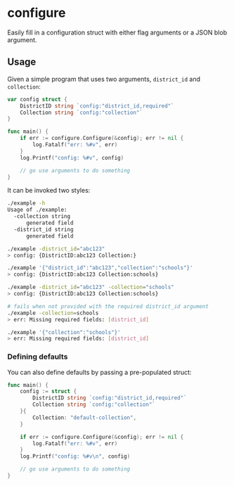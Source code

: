 # configure

Easily fill in a configuration struct with either flag arguments or a JSON blob argument.


## Usage

Given a simple program that uses two arguments, `district_id` and `collection`:

```go
var config struct {
	DistrictID string `config:"district_id,required"`
	Collection string `config:"collection"`
}

func main() {
	if err := configure.Configure(&config); err != nil {
		log.Fatalf("err: %#v", err)
	}
	log.Printf("config: %#v", config)

	// go use arguments to do something
}
```

It can be invoked two styles:

```bash
./example -h
Usage of ./example:
  -collection string
      generated field
  -district_id string
      generated field

./example -district_id="abc123"
> config: {DistrictID:abc123 Collection:}

./example '{"district_id":"abc123","collection":"schools"}'
> config: {DistrictID:abc123 Collection:schools}

./example -district_id="abc123" -collection="schools"
> config: {DistrictID:abc123 Collection:schools}

# fails when not provided with the required district_id argument
./example -collection=schools
> err: Missing required fields: [district_id]

./example '{"collection":"schools"}'
> err: Missing required fields: [district_id]
```

### Defining defaults

You can also define defaults by passing a pre-populated struct:

```go
func main() {
	config := struct {
		DistrictID string `config:"district_id,required"`
		Collection string `config:"collection"`
	}{
		Collection: "default-collection",
	}

	if err := configure.Configure(&config); err != nil {
		log.Fatalf("err: %#v", err)
	}
	log.Printf("config: %#v\n", config)

	// go use arguments to do something
}

```
